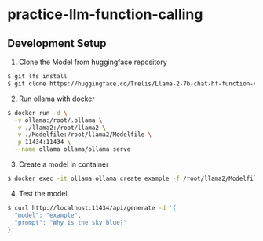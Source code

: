 # practice-llm-function-calling

## Development Setup

1. Clone the Model from huggingface repository

```bash
$ git lfs install
$ git clone https://huggingface.co/Trelis/Llama-2-7b-chat-hf-function-calling-v2 llama2
```

2. Run ollama with docker

```bash
$ docker run -d \
  -v ollama:/root/.ollama \
  -v ./llama2:/root/llama2 \
  -v ./Modelfile:/root/llama2/Modelfile \
  -p 11434:11434 \
  --name ollama ollama/ollama serve
```

3. Create a model in container

```bash
$ docker exec -it ollama ollama create example -f /root/llama2/Modelfile
```

4. Test the model

```bash
$ curl http://localhost:11434/api/generate -d '{
  "model": "example",
  "prompt": "Why is the sky blue?"
}'
```
